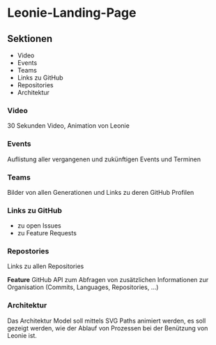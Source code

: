 # Leonie-Landing-Page

## Sektionen
- Video
- Events
- Teams
- Links zu GitHub
- Repositories
- Architektur

### Video
30 Sekunden Video, Animation von Leonie

### Events
Auflistung aller vergangenen und zukünftigen Events und Terminen

### Teams
Bilder von allen Generationen und Links zu deren GitHub Profilen

### Links zu GitHub
- zu open Issues
- zu Feature Requests

### Repostories
Links zu allen Repositories

**Feature**
GitHub API zum Abfragen von zusätzlichen Informationen zur Organisation (Commits, Languages, Repositories, ...) 

### Architektur
Das Architektur Model soll mittels SVG Paths animiert werden, es soll gezeigt werden, wie der Ablauf von Prozessen bei der Benützung von Leonie  ist.
